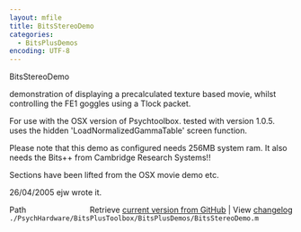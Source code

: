 ```yaml
---
layout: mfile
title: BitsStereoDemo
categories:
  - BitsPlusDemos
encoding: UTF-8
---
```


BitsStereoDemo

demonstration of displaying a precalculated texture based movie, whilst
controlling the FE1 goggles using a Tlock packet.

For use with the OSX version of Psychtoolbox.
tested with version 1.0.5.
uses the hidden 'LoadNormalizedGammaTable' screen function.

Please note that this demo as configured needs 256MB system ram.
It also needs the Bits++ from Cambridge Research Systems\!\!

Sections have been lifted from the OSX movie demo etc.

26/04/2005    ejw     wrote it.


<div class="code_header" style="text-align:right;">
  <span style="float:left;">Path&nbsp;&nbsp;</span> <span class="counter">Retrieve <a href=
  "https://raw.github.com/Psychtoolbox-3/Psychtoolbox-3/beta/./PsychHardware/BitsPlusToolbox/BitsPlusDemos/BitsStereoDemo.m">current version from GitHub</a> | View <a href=
  "https://github.com/Psychtoolbox-3/Psychtoolbox-3/commits/beta/./PsychHardware/BitsPlusToolbox/BitsPlusDemos/BitsStereoDemo.m">changelog</a></span>
</div>
<div class="code">
  <code>./PsychHardware/BitsPlusToolbox/BitsPlusDemos/BitsStereoDemo.m</code>
</div>
